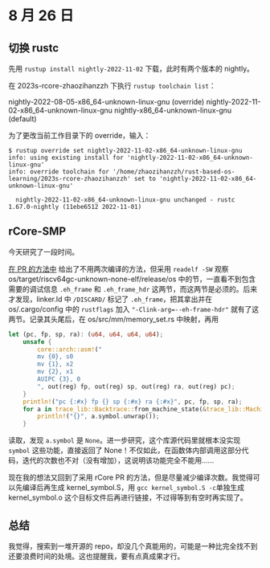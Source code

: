 # 8 月 26 日

## 切换 rustc

先用 ```rustup install nightly-2022-11-02``` 下载，此时有两个版本的 nightly。

在 2023s-rcore-zhaozihanzzh 下执行 ```rustup toolchain list```：

nightly-2022-08-05-x86_64-unknown-linux-gnu (override)
nightly-2022-11-02-x86_64-unknown-linux-gnu
nightly-x86_64-unknown-linux-gnu (default)

为了更改当前工作目录下的 override，输入：

```shell
$ rustup override set nightly-2022-11-02-x86_64-unknown-linux-gnu
info: using existing install for 'nightly-2022-11-02-x86_64-unknown-linux-gnu'
info: override toolchain for '/home/zhaozihanzzh/rust-based-os-learning/2023s-rcore-zhaozihanzzh' set to 'nightly-2022-11-02-x86_64-unknown-linux-gnu'

  nightly-2022-11-02-x86_64-unknown-linux-gnu unchanged - rustc 1.67.0-nightly (11ebe6512 2022-11-01)
```

## rCore-SMP

今天研究了一段时间。

[在 PR 的方法中](https://github.com/os-module/rtrace) 给出了不用两次编译的方法，但采用 ```readelf -SW``` 观察 os/target/riscv64gc-unknown-none-elf/release/os 中的节，一直看不到包含需要的调试信息 ```.eh_frame``` 和 ```.eh_frame_hdr``` 这两节，而这两节是必须的。后来才发现，linker.ld 中 ```/DISCARD/``` 标记了 ```.eh_frame```，把其拿出并在 os/.cargo/config 中的 ```rustflags``` 加入 ```"-Clink-arg=--eh-frame-hdr"``` 就有了这两节。记录其头尾后，在 os/src/mm/memory_set.rs 中映射，再用

```rust
let (pc, fp, sp, ra): (u64, u64, u64, u64);
    unsafe {
        core::arch::asm!("
        mv {0}, s0
        mv {1}, x2
        mv {2}, x1
        AUIPC {3}, 0
        ", out(reg) fp, out(reg) sp, out(reg) ra, out(reg) pc);
    }
    println!("pc {:#x} fp {} sp {:#x} ra {:#x}", pc, fp, sp, ra);
    for a in trace_lib::Backtrace::from_machine_state(&trace_lib::MachineState::new(pc, sp, fp, ra)) {
        println!("{}", a.symbol.unwrap());
    }
```

读取，发现 ```a.symbol``` 是 ```None```。进一步研究，这个库源代码里就根本没实现 ```symbol``` 这些功能，直接返回了 None！不仅如此，在函数体内部调用这部分代码，迭代的次数也不对（没有增加），这说明该功能完全不能用……

现在我的想法又回到了采用 rCore PR 的方法，但是尽量减少编译次数。我觉得可以先编译后再生成 kernel_symbol.S，用 ```gcc kernel_symbol.S -c```单独生成 kernel_symbol.o 这个目标文件后再进行链接，不过得等到有空时再实现了。

## 总结

我觉得，搜索到一堆开源的 repo，却没几个真能用的，可能是一种比完全找不到还要浪费时间的处境。这也提醒我，要有点真成果才行。